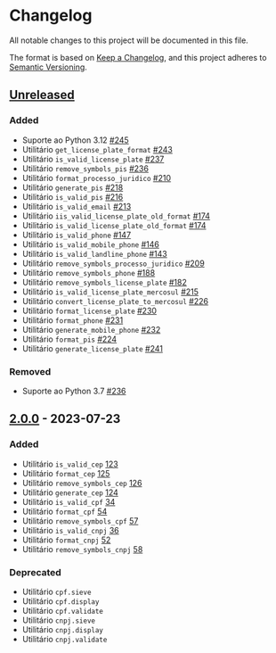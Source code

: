 # Changelog

All notable changes to this project will be documented in this file.

The format is based on [Keep a Changelog](https://keepachangelog.com/en/1.0.0/),
and this project adheres to [Semantic Versioning](https://semver.org/spec/v2.0.0.html).

## [Unreleased]

### Added

- Suporte ao Python 3.12 [#245](https://github.com/brazilian-utils/brutils-python/pull/245)
- Utilitário `get_license_plate_format` [#243](https://github.com/brazilian-utils/brutils-python/pull/243)
- Utilitário `is_valid_license_plate` [#237](https://github.com/brazilian-utils/brutils-python/pull/237)
- Utilitário `remove_symbols_pis` [#236](https://github.com/brazilian-utils/brutils-python/pull/236)
- Utilitário `format_processo_juridico` [#210](https://github.com/brazilian-utils/brutils-python/pull/210)
- Utilitário `generate_pis` [#218](https://github.com/brazilian-utils/brutils-python/pull/218)
- Utilitário `is_valid_pis` [#216](https://github.com/brazilian-utils/brutils-python/pull/216)
- Utilitário `is_valid_email` [#213](https://github.com/brazilian-utils/brutils-python/pull/213)
- Utilitário `iis_valid_license_plate_old_format` [#174](https://github.com/brazilian-utils/brutils-python/pull/174)
- Utilitário `is_valid_license_plate_old_format` [#174](https://github.com/brazilian-utils/brutils-python/pull/174)
- Utilitário `is_valid_phone` [#147](https://github.com/brazilian-utils/brutils-python/pull/147)
- Utilitário `is_valid_mobile_phone` [#146](https://github.com/brazilian-utils/brutils-python/pull/146)
- Utilitário `is_valid_landline_phone` [#143](https://github.com/brazilian-utils/brutils-python/pull/143)
- Utilitário `remove_symbols_processo_juridico` [#209](https://github.com/brazilian-utils/brutils-python/pull/209)
- Utilitário `remove_symbols_phone` [#188](https://github.com/brazilian-utils/brutils-python/pull/188)
- Utilitário `remove_symbols_license_plate` [#182](https://github.com/brazilian-utils/brutils-python/pull/182)
- Utilitário `is_valid_license_plate_mercosul` [#215](https://github.com/brazilian-utils/brutils-python/pull/215)
- Utilitário `convert_license_plate_to_mercosul` [#226](https://github.com/brazilian-utils/brutils-python/pull/226)
- Utilitário `format_license_plate` [#230](https://github.com/brazilian-utils/brutils-python/pull/230)
- Utilitário `format_phone` [#231](https://github.com/brazilian-utils/brutils-python/pull/231)
- Utilitário `generate_mobile_phone` [#232](https://github.com/brazilian-utils/brutils-python/pull/232)
- Utilitário `format_pis` [#224](https://github.com/brazilian-utils/brutils-python/pull/224)
- Utilitário `generate_license_plate` [#241](https://github.com/brazilian-utils/brutils-python/pull/241)

### Removed

- Suporte ao Python 3.7 [#236](https://github.com/brazilian-utils/brutils-python/pull/236)

## [2.0.0] - 2023-07-23

### Added

- Utilitário `is_valid_cep` [123](https://github.com/brazilian-utils/brutils-python/pull/123)
- Utilitário `format_cep` [125](https://github.com/brazilian-utils/brutils-python/pull/125)
- Utilitário `remove_symbols_cep` [126](https://github.com/brazilian-utils/brutils-python/pull/126)
- Utilitário `generate_cep` [124](https://github.com/brazilian-utils/brutils-python/pull/124)
- Utilitário `is_valid_cpf` [34](https://github.com/brazilian-utils/brutils-python/pull/34)
- Utilitário `format_cpf` [54](https://github.com/brazilian-utils/brutils-python/pull/54)
- Utilitário `remove_symbols_cpf` [57](https://github.com/brazilian-utils/brutils-python/pull/57)
- Utilitário `is_valid_cnpj` [36](https://github.com/brazilian-utils/brutils-python/pull/36)
- Utilitário `format_cnpj` [52](https://github.com/brazilian-utils/brutils-python/pull/52)
- Utilitário `remove_symbols_cnpj` [58](https://github.com/brazilian-utils/brutils-python/pull/58)

### Deprecated

- Utilitário `cpf.sieve`
- Utilitário `cpf.display`
- Utilitário `cpf.validate`
- Utilitário `cnpj.sieve`
- Utilitário `cnpj.display`
- Utilitário `cnpj.validate`

[Unreleased]: https://github.com/brazilian-utils/brutils-python/compare/v2.0.0...HEAD
[2.0.0]: https://github.com/brazilian-utils/brutils-python/releases/tag/v2.0.0